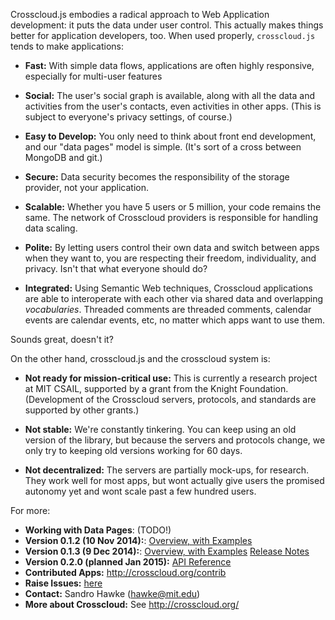 Crosscloud.js embodies a radical approach to Web Application
development: it puts the data under user control. This actually makes
things better for application developers, too.  When used properly,
`crosscloud.js` tends to make applications:

* **Fast:** With simple data flows, applications are often highly
    responsive, especially for multi-user features

* **Social:** The user's social graph is available, along with all the
    data and activities from the user's contacts, even activities in
    other apps.  (This is subject to everyone's privacy settings, of
    course.)

* **Easy to Develop:** You only need to think about front end
    development, and our "data pages" model is simple.  (It's sort of
    a cross between MongoDB and git.)

* **Secure:** Data security becomes the responsibility of the storage
    provider, not your application.

* **Scalable:** Whether you have 5 users or 5 million, your code
    remains the same.  The network of Crosscloud providers is
    responsible for handling data scaling.

* **Polite:** By letting users control their own data and switch
    between apps when they want to, you are respecting their freedom,
    individuality, and privacy.  Isn't that what everyone should do?

* **Integrated:** Using Semantic Web techniques, Crosscloud
    applications are able to interoperate with each other via shared
    data and overlapping *vocabularies*.  Threaded comments are
    threaded comments, calendar events are calendar events, etc, no
    matter which apps want to use them.


Sounds great, doesn't it?

On the other hand, crosscloud.js and the crosscloud system is:

* **Not ready for mission-critical use:** This is currently a research
    project at MIT CSAIL, supported by a grant from the Knight
    Foundation.  (Development of the Crosscloud servers, protocols,
    and standards are supported by other grants.)

* **Not stable:** We're constantly tinkering.  You can keep using an
    old version of the library, but because the servers and protocols
    change, we only try to keeping old versions working for 60 days.

* **Not decentralized:** The servers are partially mock-ups, for
    research. They work well for most apps, but wont actually give
    users the promised autonomy yet and wont scale past a few hundred
    users.

For more:

* **Working with Data Pages**: (TODO!)
* **Version 0.1.2 (10 Nov 2014):**: [Overview, with Examples](http://crosscloud.org/0.1.2/)
* **Version 0.1.3 (9 Dec 2014):**: [Overview, with Examples](http://crosscloud.org/0.1.3/) [Release Notes](http://crosscloud.org/0.1.3/RELEASE.txt)
* **Version 0.2.0 (planned Jan 2015):** [API Reference](https://github.com/sandhawke/crosscloud.js/blob/master/doc/planned-api.md)
* **Contributed Apps:** http://crosscloud.org/contrib
* **Raise Issues:** [here](https://github.com/sandhawke/crosscloud.js/issues)
* **Contact:** Sandro Hawke (hawke@mit.edu)
* **More about Crosscloud:** See http://crosscloud.org/
